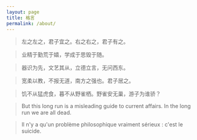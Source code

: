 ```yaml
---
layout: page
title: 格言
permalink: /about/
---
```


> 左之左之，君子宜之。右之右之，君子有之。

> 业精于勤荒于嬉，学成于思毁于随。

> 器识为先，文艺其从，立德立言，无问西东。

> 宽柔以教，不报无道，南方之强也。君子居之。

> 饥不从猛虎食，暮不从野雀栖。野雀安无巢，游子为谁骄？

> But this long run is a misleading guide to current affairs. In the long run we are all dead. 

> Il n'y a qu'un problème philosophique vraiment sérieux : c'est le suicide.
